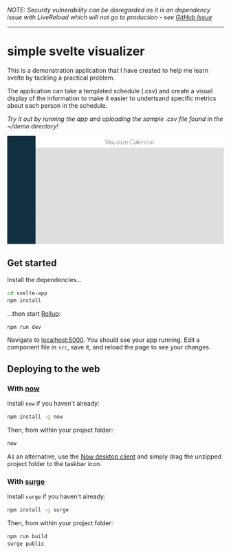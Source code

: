 *NOTE: Security vulnerability can be disregarded as it is an dependency issue with LiveReload which will not go to production - see [GitHub Issue](https://github.com/sveltejs/template/issues/52)*

---

# simple svelte visualizer

This is a demonstration application that I have created to help me learn svelte by tackling a practical problem. 

The application can take a templated schedule (.csv) and create a visual display of the information to make it easier to undertsand specific metrics about each person in the schedule.

*Try it out by running the app and uploading the sample .csv file found in the ~/demo directory!*
<p align="center">
    <img width="640" src="demo/readme_demo.gif">
</p>

## Get started

Install the dependencies...

```bash
cd svelte-app
npm install
```

...then start [Rollup](https://rollupjs.org):

```bash
npm run dev
```

Navigate to [localhost:5000](http://localhost:5000). You should see your app running. Edit a component file in `src`, save it, and reload the page to see your changes.


## Deploying to the web

### With [now](https://zeit.co/now)

Install `now` if you haven't already:

```bash
npm install -g now
```

Then, from within your project folder:

```bash
now
```

As an alternative, use the [Now desktop client](https://zeit.co/download) and simply drag the unzipped project folder to the taskbar icon.

### With [surge](https://surge.sh/)

Install `surge` if you haven't already:

```bash
npm install -g surge
```

Then, from within your project folder:

```bash
npm run build
surge public
```
